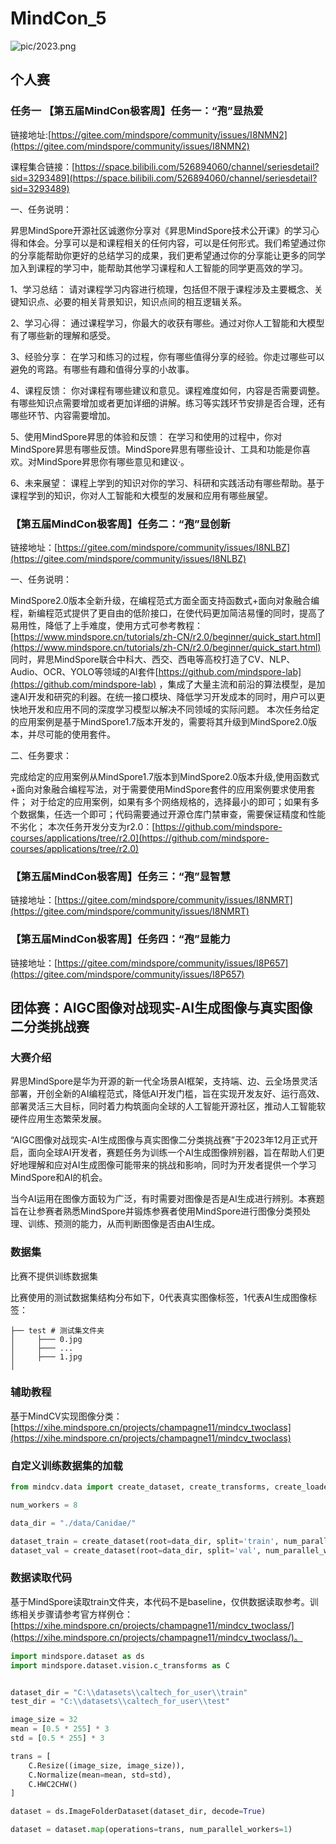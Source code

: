 # MindCon_5

![pic/2023.png](pic/2023.png)

## 个人赛

### 任务一 【第五届MindCon极客周】任务一：“孢”显热爱

链接地址:[https://gitee.com/mindspore/community/issues/I8NMN2](https://gitee.com/mindspore/community/issues/I8NMN2)

课程集合链接：[https://space.bilibili.com/526894060/channel/seriesdetail?sid=3293489](https://space.bilibili.com/526894060/channel/seriesdetail?sid=3293489) 

一、任务说明：

昇思MindSpore开源社区诚邀你分享对《昇思MindSpore技术公开课》的学习心得和体会。分享可以是和课程相关的任何内容，可以是任何形式。我们希望通过你的分享能帮助你更好的总结学习的成果，我们更希望通过你的分享能让更多的同学加入到课程的学习中，能帮助其他学习课程和人工智能的同学更高效的学习。

1、学习总结：
请对课程学习内容进行梳理，包括但不限于课程涉及主要概念、关键知识点、必要的相关背景知识，知识点间的相互逻辑关系。

2、学习心得：
通过课程学习，你最大的收获有哪些。通过对你人工智能和大模型有了哪些新的理解和感受。

3、经验分享：
在学习和练习的过程，你有哪些值得分享的经验。你走过哪些可以避免的弯路。有哪些有趣和值得分享的小故事。

4、课程反馈：
你对课程有哪些建议和意见。课程难度如何，内容是否需要调整。有哪些知识点需要增加或者更加详细的讲解。练习等实践环节安排是否合理，还有哪些环节、内容需要增加。

5、使用MindSpore昇思的体验和反馈：
在学习和使用的过程中，你对MindSpore昇思有哪些反馈。MindSpore昇思有哪些设计、工具和功能是你喜欢。对MindSpore昇思你有哪些意见和建议·。

6、未来展望：
课程上学到的知识对你的学习、科研和实践活动有哪些帮助。基于课程学到的知识，你对人工智能和大模型的发展和应用有哪些展望。


### 【第五届MindCon极客周】任务二：“孢”显创新 
链接地址：[https://gitee.com/mindspore/community/issues/I8NLBZ](https://gitee.com/mindspore/community/issues/I8NLBZ)

一、任务说明：

MindSpore2.0版本全新升级，在编程范式方面全面支持函数式+面向对象融合编程，新编程范式提供了更自由的低阶接口，在使代码更加简洁易懂的同时，提高了易用性，降低了上手难度，使用方式可参考教程：[https://www.mindspore.cn/tutorials/zh-CN/r2.0/beginner/quick_start.html](https://www.mindspore.cn/tutorials/zh-CN/r2.0/beginner/quick_start.html)
同时，昇思MindSpore联合中科大、西交、西电等高校打造了CV、NLP、Audio、OCR、YOLO等领域的AI套件[https://github.com/mindspore-lab](https://github.com/mindspore-lab) ，集成了大量主流和前沿的算法模型，是加速AI开发和研究的利器。在统一接口模块、降低学习开发成本的同时，用户可以更快地开发和应用不同的深度学习模型以解决不同领域的实际问题。
本次任务给定的应用案例是基于MindSpore1.7版本开发的，需要将其升级到MindSpore2.0版本，并尽可能的使用套件。

二、任务要求：

完成给定的应用案例从MindSpore1.7版本到MindSpore2.0版本升级,使用函数式+面向对象融合编程写法，对于需要使用MindSpore套件的应用案例要求使用套件；
对于给定的应用案例，如果有多个网络规格的，选择最小的即可；如果有多个数据集，任选一个即可；代码需要通过开源仓库门禁审查，需要保证精度和性能不劣化；
本次任务开发分支为r2.0：[https://github.com/mindspore-courses/applications/tree/r2.0](https://github.com/mindspore-courses/applications/tree/r2.0)

### 【第五届MindCon极客周】任务三：“孢”显智慧

链接地址：[https://gitee.com/mindspore/community/issues/I8NMRT](https://gitee.com/mindspore/community/issues/I8NMRT)

### 【第五届MindCon极客周】任务四：“孢”显能力
链接地址：[https://gitee.com/mindspore/community/issues/I8P657](https://gitee.com/mindspore/community/issues/I8P657)




## 团体赛：AIGC图像对战现实-AI生成图像与真实图像二分类挑战赛

### 大赛介绍

昇思MindSpore是华为开源的新一代全场景AI框架，支持端、边、云全场景灵活部署，开创全新的AI编程范式，降低AI开发门槛，旨在实现开发友好、运行高效、部署灵活三大目标，同时着力构筑面向全球的人工智能开源社区，推动人工智能软硬件应用生态繁荣发展。

“AIGC图像对战现实-AI生成图像与真实图像二分类挑战赛”于2023年12月正式开启，面向全球AI开发者，赛题任务为训练一个AI生成图像辨别器，旨在帮助人们更好地理解和应对AI生成图像可能带来的挑战和影响，同时为开发者提供一个学习MindSpore和AI的机会。

当今AI运用在图像方面较为广泛，有时需要对图像是否是AI生成进行辨别。本赛题旨在让参赛者熟悉MindSpore并锻炼参赛者使用MindSpore进行图像分类预处理、训练、预测的能力，从而判断图像是否由AI生成。

### 数据集
比赛不提供训练数据集

比赛使用的测试数据集结构分布如下，0代表真实图像标签，1代表AI生成图像标签：

```
├── test # 测试集文件夹
│     ├─── 0.jpg
│     ├─── ...
│     ├─── 1.jpg
│
```

### 辅助教程

基于MindCV实现图像分类：[https://xihe.mindspore.cn/projects/champagne11/mindcv_twoclass](https://xihe.mindspore.cn/projects/champagne11/mindcv_twoclass)

### 自定义训练数据集的加载
```python
from mindcv.data import create_dataset, create_transforms, create_loader

num_workers = 8

data_dir = "./data/Canidae/"

dataset_train = create_dataset(root=data_dir, split='train', num_parallel_workers=num_workers)
dataset_val = create_dataset(root=data_dir, split='val', num_parallel_workers=num_workers)
```

### 数据读取代码
基于MindSpore读取train文件夹，本代码不是baseline，仅供数据读取参考。训练相关步骤请参考官方样例仓：[https://xihe.mindspore.cn/projects/champagne11/mindcv_twoclass/](https://xihe.mindspore.cn/projects/champagne11/mindcv_twoclass/)。

```python
import mindspore.dataset as ds
import mindspore.dataset.vision.c_transforms as C


dataset_dir = "C:\\datasets\\caltech_for_user\\train"
test_dir = "C:\\datasets\\caltech_for_user\\test"

image_size = 32
mean = [0.5 * 255] * 3
std = [0.5 * 255] * 3

trans = [
    C.Resize((image_size, image_size)),
    C.Normalize(mean=mean, std=std),
    C.HWC2CHW()
]

dataset = ds.ImageFolderDataset(dataset_dir, decode=True)

dataset = dataset.map(operations=trans, num_parallel_workers=1)
```